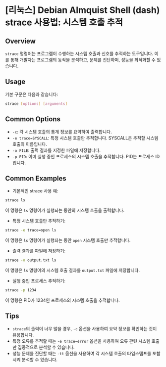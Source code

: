 # [리눅스] Debian Almquist Shell (dash) strace 사용법: 시스템 호출 추적

## Overview
`strace` 명령어는 프로그램이 수행하는 시스템 호출과 신호를 추적하는 도구입니다. 이를 통해 개발자는 프로그램의 동작을 분석하고, 문제를 진단하며, 성능을 최적화할 수 있습니다.

## Usage
기본 구문은 다음과 같습니다:

```bash
strace [options] [arguments]
```

## Common Options
- `-c`: 각 시스템 호출의 통계 정보를 요약하여 출력합니다.
- `-e trace=SYSCALL`: 특정 시스템 호출만 추적합니다. SYSCALL은 추적할 시스템 호출의 이름입니다.
- `-o FILE`: 출력 결과를 지정한 파일에 저장합니다.
- `-p PID`: 이미 실행 중인 프로세스의 시스템 호출을 추적합니다. PID는 프로세스 ID입니다.

## Common Examples
- 기본적인 strace 사용 예:
```bash
strace ls
```
이 명령은 `ls` 명령어가 실행되는 동안의 시스템 호출을 출력합니다.

- 특정 시스템 호출만 추적하기:
```bash
strace -e trace=open ls
```
이 명령은 `ls` 명령어가 실행되는 동안 `open` 시스템 호출만 추적합니다.

- 출력 결과를 파일에 저장하기:
```bash
strace -o output.txt ls
```
이 명령은 `ls` 명령어의 시스템 호출 결과를 `output.txt` 파일에 저장합니다.

- 실행 중인 프로세스 추적하기:
```bash
strace -p 1234
```
이 명령은 PID가 1234인 프로세스의 시스템 호출을 추적합니다.

## Tips
- `strace`의 출력이 너무 많을 경우, `-c` 옵션을 사용하여 요약 정보를 확인하는 것이 유용합니다.
- 특정 오류를 추적할 때는 `-e trace=error` 옵션을 사용하여 오류 관련 시스템 호출만 집중적으로 분석할 수 있습니다.
- 성능 문제를 진단할 때는 `-tt` 옵션을 사용하여 각 시스템 호출의 타임스탬프를 포함시켜 분석할 수 있습니다.